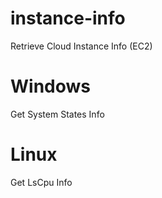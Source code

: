 # instance-info
Retrieve Cloud Instance Info (EC2)

# Windows
Get System States Info

# Linux
Get LsCpu Info
